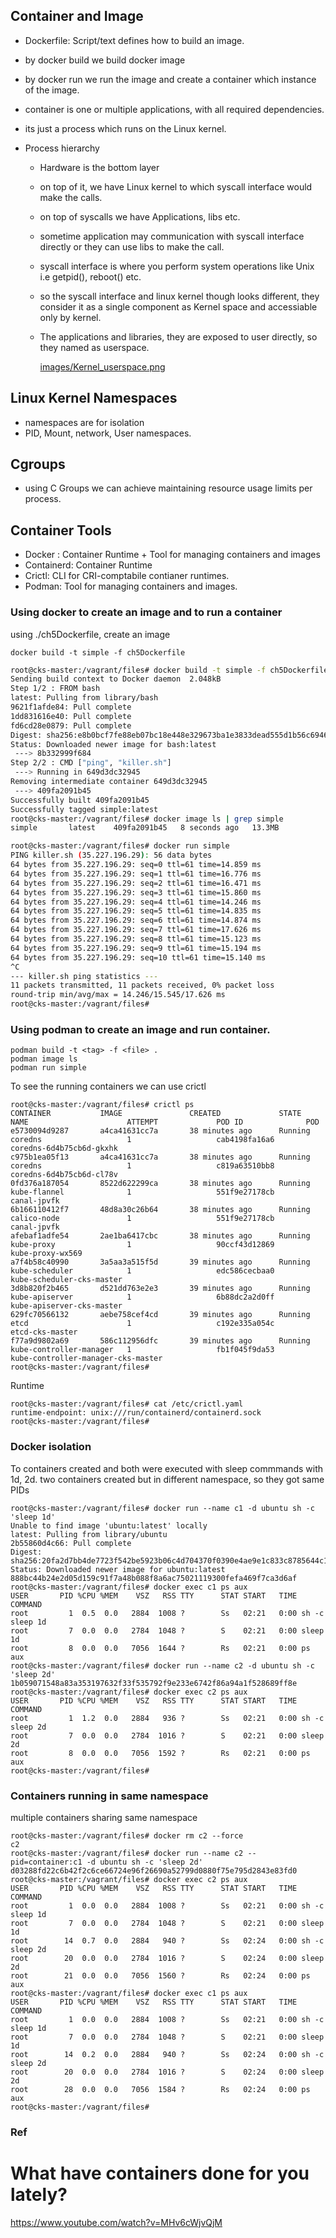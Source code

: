 ## Container and Image
- Dockerfile: Script/text defines how to build an image.
- by docker build we build docker image
- by docker run we run the image and create a container which instance of the image. 

- container is one or multiple applications, with all required dependencies.
- its just a process which runs on the Linux kernel.

- Process hierarchy 
  - Hardware is the bottom layer
  - on top of it, we have Linux kernel to which syscall interface would make the calls.
  - on top of syscalls we have Applications, libs etc.
  - sometime application may communication with syscall interface directly or they can use libs to make the call.
  - syscall interface is where you perform system operations like Unix i.e getpid(), reboot() etc.
  - so the syscall interface and linux kernel though looks different, they consider it as a single component as Kernel space and accessiable only by kernel.
  - The applications and libraries, they are exposed to user directly, so they named as userspace.

    [images/Kernel_userspace.png](images/Kernel_userspace.png)

## Linux Kernel Namespaces
- namespaces are for isolation
- PID, Mount, network, User namespaces.

## Cgroups
- using C Groups we can achieve maintaining resource usage limits per process.

## Container Tools
- Docker : Container Runtime + Tool for managing containers and images
- Containerd: Container Runtime
- Crictl: CLI for CRI-comptabile contianer runtimes.
- Podman: Tool for managing containers and images.


### Using docker to create an image and to run a container
using ./ch5Dockerfile, create an image
```
docker build -t simple -f ch5Dockerfile
```

```bash
root@cks-master:/vagrant/files# docker build -t simple -f ch5Dockerfile .
Sending build context to Docker daemon  2.048kB
Step 1/2 : FROM bash
latest: Pulling from library/bash
9621f1afde84: Pull complete 
1dd831616e40: Pull complete 
fd6cd28e0879: Pull complete 
Digest: sha256:e8b0bcf7fe88eb07bc18e448e329673ba1e3833dead555d1b56c69466706de19
Status: Downloaded newer image for bash:latest
 ---> 8b332999f684
Step 2/2 : CMD ["ping", "killer.sh"]
 ---> Running in 649d3dc32945
Removing intermediate container 649d3dc32945
 ---> 409fa2091b45
Successfully built 409fa2091b45
Successfully tagged simple:latest
root@cks-master:/vagrant/files# docker image ls | grep simple
simple       latest    409fa2091b45   8 seconds ago   13.3MB

root@cks-master:/vagrant/files# docker run simple
PING killer.sh (35.227.196.29): 56 data bytes
64 bytes from 35.227.196.29: seq=0 ttl=61 time=14.859 ms
64 bytes from 35.227.196.29: seq=1 ttl=61 time=16.776 ms
64 bytes from 35.227.196.29: seq=2 ttl=61 time=16.471 ms
64 bytes from 35.227.196.29: seq=3 ttl=61 time=15.860 ms
64 bytes from 35.227.196.29: seq=4 ttl=61 time=14.246 ms
64 bytes from 35.227.196.29: seq=5 ttl=61 time=14.835 ms
64 bytes from 35.227.196.29: seq=6 ttl=61 time=14.874 ms
64 bytes from 35.227.196.29: seq=7 ttl=61 time=17.626 ms
64 bytes from 35.227.196.29: seq=8 ttl=61 time=15.123 ms
64 bytes from 35.227.196.29: seq=9 ttl=61 time=15.194 ms
64 bytes from 35.227.196.29: seq=10 ttl=61 time=15.140 ms
^C
--- killer.sh ping statistics ---
11 packets transmitted, 11 packets received, 0% packet loss
round-trip min/avg/max = 14.246/15.545/17.626 ms
root@cks-master:/vagrant/files# 
```

### Using podman to create an image and run container.
```
podman build -t <tag> -f <file> .
podman image ls
podman run simple
```
To see the running containers we can use crictl

```
root@cks-master:/vagrant/files# crictl ps
CONTAINER           IMAGE               CREATED             STATE               NAME                      ATTEMPT             POD ID              POD
e5730094d9287       a4ca41631cc7a       38 minutes ago      Running             coredns                   1                   cab4198fa16a6       coredns-6d4b75cb6d-gkxhk
c975b1ea05f13       a4ca41631cc7a       38 minutes ago      Running             coredns                   1                   c819a63510bb8       coredns-6d4b75cb6d-cl78v
0fd376a187054       8522d622299ca       38 minutes ago      Running             kube-flannel              1                   551f9e27178cb       canal-jpvfk
6b166110412f7       48d8a30c26b64       38 minutes ago      Running             calico-node               1                   551f9e27178cb       canal-jpvfk
afebaf1adfe54       2ae1ba6417cbc       38 minutes ago      Running             kube-proxy                1                   90ccf43d12869       kube-proxy-wx569
a7f4b58c40990       3a5aa3a515f5d       39 minutes ago      Running             kube-scheduler            1                   edc586cecbaa0       kube-scheduler-cks-master
3d8b820f2b465       d521dd763e2e3       39 minutes ago      Running             kube-apiserver            1                   6b88dc2a2d0ff       kube-apiserver-cks-master
629fc70566132       aebe758cef4cd       39 minutes ago      Running             etcd                      1                   c192e335a054c       etcd-cks-master
f77a9d9802a69       586c112956dfc       39 minutes ago      Running             kube-controller-manager   1                   fb1f045f9da53       kube-controller-manager-cks-master
root@cks-master:/vagrant/files# 
```

Runtime
```
root@cks-master:/vagrant/files# cat /etc/crictl.yaml 
runtime-endpoint: unix:///run/containerd/containerd.sock
root@cks-master:/vagrant/files# 
```

### Docker isolation

To containers created and both were executed with sleep commmands with 1d, 2d. 
two containers created but in different namespace, so they got same PIDs

```
root@cks-master:/vagrant/files# docker run --name c1 -d ubuntu sh -c 'sleep 1d'
Unable to find image 'ubuntu:latest' locally
latest: Pulling from library/ubuntu
2b55860d4c66: Pull complete 
Digest: sha256:20fa2d7bb4de7723f542be5923b06c4d704370f0390e4ae9e1c833c8785644c1
Status: Downloaded newer image for ubuntu:latest
888bc44b24e2d05d159c91f7a48b088f8a6ac75021119300fefa469f7ca3d6af
root@cks-master:/vagrant/files# docker exec c1 ps aux
USER       PID %CPU %MEM    VSZ   RSS TTY      STAT START   TIME COMMAND
root         1  0.5  0.0   2884  1008 ?        Ss   02:21   0:00 sh -c sleep 1d
root         7  0.0  0.0   2784  1048 ?        S    02:21   0:00 sleep 1d
root         8  0.0  0.0   7056  1644 ?        Rs   02:21   0:00 ps aux
root@cks-master:/vagrant/files# docker run --name c2 -d ubuntu sh -c 'sleep 2d'
1b059071548a83a353197632f33f535792f9e233e6742f86a94a1f528689ff8e
root@cks-master:/vagrant/files# docker exec c2 ps aux
USER       PID %CPU %MEM    VSZ   RSS TTY      STAT START   TIME COMMAND
root         1  1.2  0.0   2884   936 ?        Ss   02:21   0:00 sh -c sleep 2d
root         7  0.0  0.0   2784  1016 ?        S    02:21   0:00 sleep 2d
root         8  0.0  0.0   7056  1592 ?        Rs   02:21   0:00 ps aux
root@cks-master:/vagrant/files# 
```

### Containers running in same namespace

multiple containers sharing same namespace


```
root@cks-master:/vagrant/files# docker rm c2 --force
c2
root@cks-master:/vagrant/files# docker run --name c2 --pid=container:c1 -d ubuntu sh -c 'sleep 2d'
d03288fd22c6b42f2c6ce66724e96f26690a52799d0880f75e795d2843e83fd0
root@cks-master:/vagrant/files# docker exec c2 ps aux
USER       PID %CPU %MEM    VSZ   RSS TTY      STAT START   TIME COMMAND
root         1  0.0  0.0   2884  1008 ?        Ss   02:21   0:00 sh -c sleep 1d
root         7  0.0  0.0   2784  1048 ?        S    02:21   0:00 sleep 1d
root        14  0.7  0.0   2884   940 ?        Ss   02:24   0:00 sh -c sleep 2d
root        20  0.0  0.0   2784  1016 ?        S    02:24   0:00 sleep 2d
root        21  0.0  0.0   7056  1560 ?        Rs   02:24   0:00 ps aux
root@cks-master:/vagrant/files# docker exec c1 ps aux
USER       PID %CPU %MEM    VSZ   RSS TTY      STAT START   TIME COMMAND
root         1  0.0  0.0   2884  1008 ?        Ss   02:21   0:00 sh -c sleep 1d
root         7  0.0  0.0   2784  1048 ?        S    02:21   0:00 sleep 1d
root        14  0.2  0.0   2884   940 ?        Ss   02:24   0:00 sh -c sleep 2d
root        20  0.0  0.0   2784  1016 ?        S    02:24   0:00 sleep 2d
root        28  0.0  0.0   7056  1584 ?        Rs   02:24   0:00 ps aux
root@cks-master:/vagrant/files# 
```

### Ref
# What have containers done for you lately?
https://www.youtube.com/watch?v=MHv6cWjvQjM
